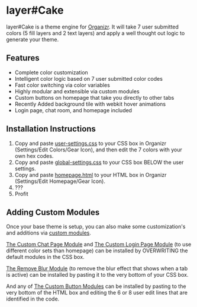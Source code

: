# layer#Cake
layer#Cake is a theme engine for [Organizr](https://github.com/causefx/Organizr). It will take 7 user submitted colors (5 fill layers and 2 text layers) and apply a well thought out logic to generate your theme.

## Features

* Complete color customization
* Intelligent color logic based on 7 user submitted color codes
* Fast color switching via color variables
* Highly modular and extensible via custom modules
* Custom buttons on homepage that take you directly to other tabs
* Recently Added background tile with webkit hover animations
* Login page, chat room, and homepage included

## Installation Instructions

1) Copy and paste [user-settings.css](https://github.com/leram84/layer.Cake/blob/master/Theme/user-settings.css) to your CSS box in Organizr (Settings/Edit Colors/Gear Icon), and then edit the 7 colors with your own hex codes. 
2) Copy and paste [global-settings.css](https://github.com/leram84/layer.Cake/blob/master/Theme/global.css) to your CSS box BELOW the user settings.
3) Copy and paste [homepage.html](https://github.com/leram84/layer.Cake/blob/master/Theme/homepage.html) to your HTML box in Organizr (Settings/Edit Homepage/Gear Icon).
4) ???
5) Profit

## Adding Custom Modules

Once your base theme is setup, you can also make some customization's and additions via [custom modules](https://github.com/leram84/layer.Cake/tree/master/Modules).

[The Custom Chat Page Module](https://github.com/leram84/layer.Cake/blob/master/Modules/custom-chat-page.css) and [The Custom Login Page Module](https://github.com/leram84/layer.Cake/blob/master/Modules/custom-login-page.css) (to use different color sets than homepage) can be installed by OVERWRITING the default modules in the CSS box.

[The Remove Blur Module](https://github.com/leram84/layer.Cake/blob/master/Modules/remove-blur.css) (to remove the blur effect that shows when a tab is active) can be installed by pasting it to the very bottom of your CSS box.

And any of [The Custom Button Modules](https://github.com/leram84/layer.Cake/tree/master/Modules) can be installed by pasting to the very bottom of the HTML box and editing the 6 or 8 user edit lines that are identified in the code. 

